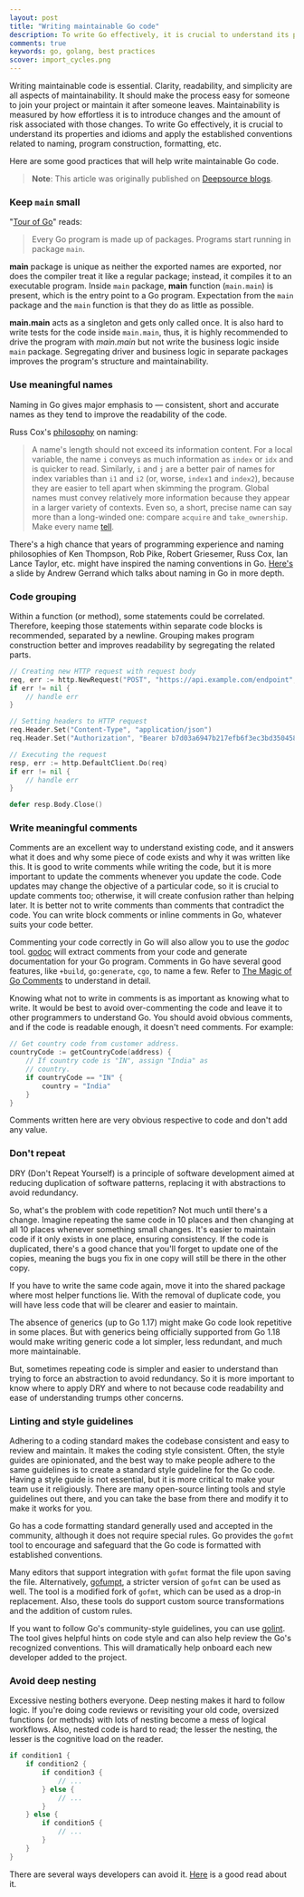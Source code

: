 ```yaml
---
layout: post
title: "Writing maintainable Go code"
description: To write Go effectively, it is crucial to understand its properties and idioms and apply the established conventions related to naming, program construction, formatting, etc. The post explains some good practices that will help write maintainable Go code.
comments: true
keywords: go, golang, best practices
scover: import_cycles.png
---
```


Writing maintainable code is essential. Clarity, readability, and simplicity are all aspects of maintainability. It should make the process easy for someone to join your project or maintain it after someone leaves.
Maintainability is measured by how effortless it is to introduce changes and the amount of risk associated with those changes. To write Go effectively, it is crucial to understand its properties and idioms and apply the established conventions related to naming, program construction, formatting, etc.

Here are some good practices that will help write maintainable Go code.

> **Note**: This article was originally published on [Deepsource blogs](https://deepsource.io/learn/software-engineering-guide/writing-maintainable-go-code/).

### Keep `main` small
"[Tour of Go](https://go.dev/tour/basics/1)" reads:

> Every Go program is made up of packages. Programs start running in package `main`.

**main** package is unique as neither the exported names are exported, nor does the compiler treat it like a regular package; instead, it compiles it to an executable program. Inside `main` package, **main** function (`main.main`) is present, which is the entry point to a Go program. Expectation from the `main` package and the `main` function is that they do as little as possible.

**main.main** acts as a singleton and gets only called once. It is also hard to write tests for the code inside `main.main`, thus, it is highly recommended to drive the program with _main.main_ but not write the business logic inside `main` package. Segregating driver and business logic in separate packages improves the program's structure and maintainability.

### Use meaningful names

Naming in Go gives major emphasis to — consistent, short and accurate names as they tend to improve the readability of the code.

Russ Cox's [philosophy](https://research.swtch.com/names) on naming:

> A name's length should not exceed its information content. For a local variable, the name `i` conveys as much information as `index` or `idx` and is quicker to read. Similarly, `i` and `j` are a better pair of names for index variables than `i1` and `i2` (or, worse, `index1` and `index2`), because they are easier to tell apart when skimming the program. Global names must convey relatively more information because they appear in a larger variety of contexts. Even so, a short, precise name can say more than a long-winded one: compare `acquire` and `take_ownership`. Make every name [tell](http://www.bartleby.com/141/strunk5.html#13).

There's a high chance that years of programming experience and naming philosophies of Ken Thompson, Rob Pike, Robert Griesemer, Russ Cox, Ian Lance Taylor, etc. might have inspired the naming conventions in Go. [Here's](https://talks.golang.org/2014/names.slide) a slide by Andrew Gerrand which talks about naming in Go in more depth.

### Code grouping

Within a function (or method), some statements could be correlated. Therefore, keeping those statements within separate code blocks is recommended, separated by a newline. Grouping makes program construction better and improves readability by segregating the related parts.

```go
// Creating new HTTP request with request body
req, err := http.NewRequest("POST", "https://api.example.com/endpoint", body)
if err != nil {
    // handle err
}

// Setting headers to HTTP request
req.Header.Set("Content-Type", "application/json")
req.Header.Set("Authorization", "Bearer b7d03a6947b217efb6f3ec3bd3504582")

// Executing the request
resp, err := http.DefaultClient.Do(req)
if err != nil {
    // handle err
}

defer resp.Body.Close()
```

### Write meaningful comments

Comments are an excellent way to understand existing code, and it answers what it does and why some piece of code exists and why it was written like this. It is good to write comments while writing the code, but it is more important to update the comments whenever you update the code. Code updates may change the objective of a particular code, so it is crucial to update comments too; otherwise, it will create confusion rather than helping later. It is better not to write comments than comments that contradict the code. You can write block comments or inline comments in Go, whatever suits your code better.

Commenting your code correctly in Go will also allow you to use the _godoc_ tool. [godoc](https://blog.golang.org/godoc) will extract comments from your code and generate documentation for your Go program. Comments in Go have several good features, like `+build`, `go:generate`, `cgo`, to name a few. Refer to [The Magic of Go Comments](https://blog.jbowen.dev/2019/09/the-magic-of-go-comments/) to understand in detail.

Knowing what not to write in comments is as important as knowing what to write. It would be best to avoid over-commenting the code and leave it to other programmers to understand Go. You should avoid obvious comments, and if the code is readable enough, it doesn't need comments. For example:

```go
// Get country code from customer address.
countryCode := getCountryCode(address) {
    // If country code is "IN", assign "India" as
    // country.
    if countryCode == "IN" {
        country = "India"
    }
}
```

Comments written here are very obvious respective to code and don't add any value.

### Don't repeat

DRY (Don't Repeat Yourself) is a principle of software development aimed at reducing duplication of software patterns, replacing it with abstractions to avoid redundancy.

So, what's the problem with code repetition? Not much until there's a change. Imagine repeating the same code in 10 places and then changing at all 10 places whenever something small changes. It's easier to maintain code if it only exists in one place, ensuring consistency. If the code is duplicated, there's a good chance that you'll forget to update one of the copies, meaning the bugs you fix in one copy will still be there in the other copy.

If you have to write the same code again, move it into the shared package where most helper functions lie. With the removal of duplicate code, you will have less code that will be clearer and easier to maintain.

The absence of generics (up to Go 1.17) might make Go code look repetitive in some places. But with generics being officially supported from Go 1.18 would make writing generic code a lot simpler, less redundant, and much more maintainable.

But, sometimes repeating code is simpler and easier to understand than trying to force an abstraction to avoid redundancy. So it is more important to know where to apply DRY and where to not because code readability and ease of understanding trumps other concerns.

### Linting and style guidelines

Adhering to a coding standard makes the codebase consistent and easy to review and maintain. It makes the coding style consistent. Often, the style guides are opinionated, and the best way to make people adhere to the same guidelines is to create a standard style guideline for the Go code. Having a style guide is not essential, but it is more critical to make your team use it religiously. There are many open-source linting tools and style guidelines out there, and you can take the base from there and modify it to make it works for you.

Go has a code formatting standard generally used and accepted in the community, although it does not require special rules. Go provides the `gofmt` tool to encourage and safeguard that the Go code is formatted with established conventions.

Many editors that support integration with `gofmt` format the file upon saving the file. Alternatively, [gofumpt](https://github.com/mvdan/gofumpt), a stricter version of `gofmt` can be used as well. The tool is a modified fork of `gofmt`, which can be used as a drop-in replacement. Also, these tools do support custom source transformations and the addition of custom rules.

If you want to follow Go's community-style guidelines, you can use [golint](https://github.com/golang/lint). The tool gives helpful hints on code style and can also help review the Go's recognized conventions. This will dramatically help onboard each new developer added to the project.

### Avoid deep nesting

Excessive nesting bothers everyone. Deep nesting makes it hard to follow logic. If you're doing code reviews or revisiting your old code, oversized functions (or methods) with lots of nesting become a mess of logical workflows. Also, nested code is hard to read; the lesser the nesting, the lesser is the cognitive load on the reader.

```go
if condition1 {
    if condition2 {
        if condition3 {
            // ...
        } else {
            // ...
        }
    } else {
        if condition5 {
            // ...
        }
    }
}
```

There are several ways developers can avoid it. [Here](https://en.wikibooks.org/wiki/Computer_Programming/Coding_Style/Minimize_nesting) is a good read about it.